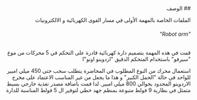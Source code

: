 <div dir="rtl">
## الوصف

الملفات الخاصة بالمهمة الأولى في مسار القوى الكهربائية و الالكترونيات
###### "Robot arm"

قمت في هذه المهمة بتصميم دارة كهربائية قادرة على التحكم في 5 محركات من موع "سيرفو" باستخدام المتحكم الدقيق "اردوينو اونو"ا

استعمال محرك من النوع المطلوب في المحاضرة يتطلب سحب حتى 450 ميلي امبير للواحد في حالة "الحمل الكبير" و هذا ما يجعل من غير المناسب الاعتماد على مخرج الاردوينو المحدود بحوالي 800 ميلي امبير. لدا قمت باضافة مصدر تغذية خارجي بسيط متمثل في بطارية 9 فولط متبوعة بمنظم جهد خطي لتوفير ال 5 فولط المناسبة للدارة




</div>
